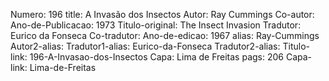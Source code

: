 Numero: 196
title: A Invasão dos Insectos
Autor: Ray Cummings
Co-autor: 
Ano-de-Publicacao: 1973
Titulo-original: The Insect Invasion
Tradutor: Eurico da Fonseca
Co-tradutor: 
Ano-de-edicao: 1967
alias: Ray-Cummings
Autor2-alias: 
Tradutor1-alias: Eurico-da-Fonseca
Tradutor2-alias: 
Titulo-link: 196-A-Invasao-dos-Insectos
Capa: Lima de Freitas
pags: 206
Capa-link: Lima-de-Freitas